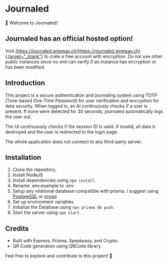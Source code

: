 # Journaled

🚀 Welcome to Journaled!

## Journaled has an official hosted option!
Visit [https://journaled.wireway.ch](https://journaled.wireway.ch){:target="_blank"} to crate a free account with encryption.
Do not use other public instances since no one can verify if an instance has encryption or has been modified.

## Introduction
This project is a secure authentication and journaling system using TOTP (Time-based One-Time Password) for user verification and encryption for data security.
When logged in, an AI continuously checks if a user is present. If none were detected for 30 seconds, journaled automatically logs the user out.


The UI continuously checks if the session ID is valid. If invalid, all data is destroyed and the user is redirected to the login page.

The whole application does not connect to any third-party server.

## Installation
1. Clone the repository.
2. Install NodeJS
3. Install dependencies using `npm install`.
4. Rename .env.example to .env
5. Setup any relational database compatible with prisma. I suggest using [PostgreSQL](https://www.prisma.io/docs/orm/overview/databases/postgresql) or [myqsl](https://www.prisma.io/docs/orm/overview/databases/mysql)
6. Set up environment variables.
7. Initialize the Database using `npx prisma db push`.
8. Start the server using `npm start`.


## Credits
- Built with Express, Prisma, Speakeasy, and Crypto.
- QR Code generation using QRCode library.

Feel free to explore and contribute to this project! 🌟
